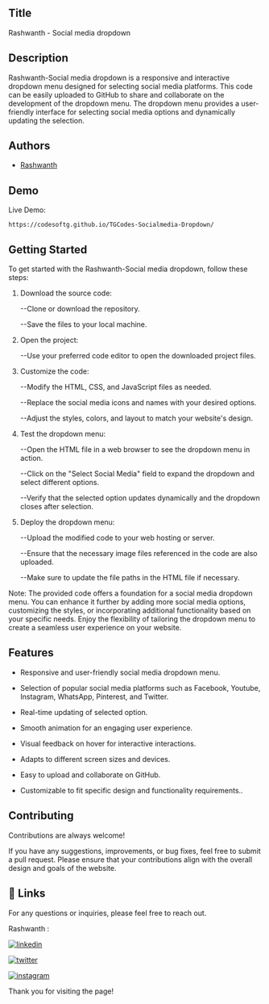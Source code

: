 
## Title

Rashwanth - Social media dropdown
## Description 

Rashwanth-Social media dropdown is a responsive and interactive dropdown menu designed for selecting social media platforms. This code can be easily uploaded to GitHub to share and collaborate on the development of the dropdown menu. The dropdown menu provides a user-friendly interface for selecting social media options and dynamically updating the selection.



## Authors

- [Rashwanth](https://github.com/rashwanthashok) 


## Demo

Live Demo:

    https://codesoftg.github.io/TGCodes-Socialmedia-Dropdown/
## Getting Started

To get started with the Rashwanth-Social media dropdown, follow these steps:

1. Download the source code:

    
    --Clone or download the repository.
    
    --Save the files to your local machine.

2. Open the project:

    
    --Use your preferred code editor to open the downloaded project files.

3. Customize the code:

    
    --Modify the HTML, CSS, and JavaScript files as needed.
    
    --Replace the social media icons and names with your desired options.
    
    --Adjust the styles, colors, and layout to match your website's design.

4. Test the dropdown menu:

    
    --Open the HTML file in a web browser to see the dropdown menu in action.
    
    --Click on the "Select Social Media" field to expand the dropdown and select different options.
    
    --Verify that the selected option updates dynamically and the dropdown closes after selection.

5. Deploy the dropdown menu:

    
    --Upload the modified code to your web hosting or server.
    
    --Ensure that the necessary image files referenced in the code are also uploaded.
    
    --Make sure to update the file paths in the HTML file if necessary.

Note: The provided code offers a foundation for a social media dropdown menu. You can enhance it further by adding more social media options, customizing the styles, or incorporating additional functionality based on your specific needs. Enjoy the flexibility of tailoring the dropdown menu to create a seamless user experience on your website.
## Features

- Responsive and user-friendly social media dropdown menu.

- Selection of popular social media platforms such as Facebook, Youtube, Instagram, WhatsApp, Pinterest, and Twitter.

- Real-time updating of selected option.

- Smooth animation for an engaging user experience.

- Visual feedback on hover for interactive interactions.

- Adapts to different screen sizes and devices.

- Easy to upload and collaborate on GitHub.

- Customizable to fit specific design and functionality requirements..





## Contributing

Contributions are always welcome!

If you have any suggestions, improvements, or bug fixes, feel free to submit a pull request. Please ensure that your contributions align with the overall design and goals of the website. 


## 🔗 Links

For any questions or inquiries, please feel free to reach out. 

Rashwanth :

[![linkedin](https://img.shields.io/badge/linkedin-0A66C2?style=for-the-badge&logo=linkedin&logoColor=white)](www.linkedin.com/in/rashwanth-ashok)


[![twitter](https://img.shields.io/badge/twitter-1DA1F2?style=for-the-badge&logo=twitter&logoColor=white)](https://twitter.com/AshokRashwanth)

[![instagram](https://img.shields.io/badge/instagram-E4405F?style=for-the-badge&logo=instagram&logoColor=white)](https://www.instagram.com/rashwanthashok/)

Thank you for visiting the page!
